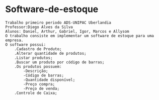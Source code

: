 # Software-de-estoque
    Trabalho primeiro periodo ADS-UNIPAC Uberlandia
    Professor:Diego Alves da Silva
    Alunos: Daniel, Arthur, Gabriel, Igor, Marcos e Allysom
    O trabalho consiste em implementar um software de estoque para uma empresa.
    O software possui:
        .Cadastro de Produto;
        .Alterar quantidade de produtos;
        .Listar produtos;
        .Buscar um produto por código de barras;
        .Os produtos possuem:
            -Descrição;
            -Código de barras;
            -Quantidade disponível;
            -Preço compra;
            -Preço de venda;
        .Controle de Caixa;
